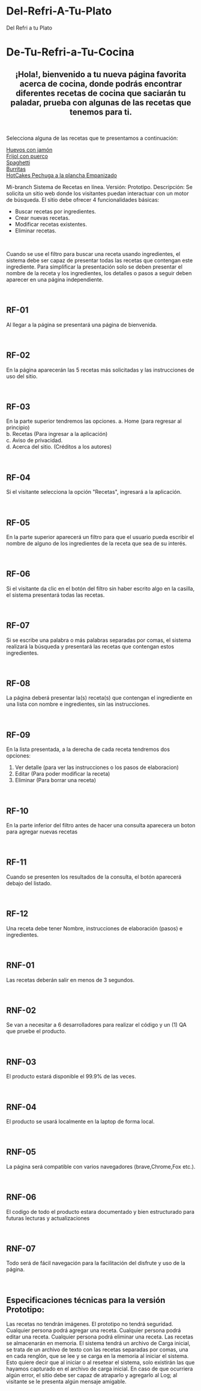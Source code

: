 # Del-Refri-A-Tu-Plato

<!DOCTYPE html>
<html>
  <head>
    <tittle>Del Refri a tu Plato</tittle>
    <link rel="stylesheet" href="//maxcdn.bootstrapcdn.com/bootstrap/3.2.0/css/bootstrap.min.css">
    <link rel="stylesheet" href="//maxcdn.bootstrapcdn.com/bootstrap/3.2.0/css/bootstrap-theme.min.css">
    <link rel="stylesheet" type="text/css" href="style.css"/>
  </head>
  <body>
    <h1>De-Tu-Refri-a-Tu-Cocina</h1>
    <h2><center>¡Hola!, bienvenido a tu nueva página favorita acerca de cocina, donde podrás encontrar diferentes recetas de cocina que saciarán tu paladar, prueba con algunas de las recetas que tenemos para ti.</center></h2>
    <br/>
      <article>
        <p>Selecciona alguna de las recetas que te presentamos a continuación:</p>
        <a href="Huevo con Jamón.md"> Huevos con jamón </a>
        <br />
        <a href="Frijol con Puerco.md"> Frijol con puerco </a>
        <br/>
        <a href="Link del apartado"> Spaghetti </a>
        <br/>
        <a href="Link del apartado"> Burritas </a>
        <br/>
        <a href="Link del apartado"> HotCakes </a>
        <a href="Link del apartado"> Pechuga a la plancha </a>
        <a href="Link del apartado"> Empanizado </a>
      </article>
      <article>
        <p>
          Mi-branch
          Sistema de Recetas en línea.
          Versión: Prototipo.
          Descripción:
          Se solicita un sitio web donde los visitantes puedan interactuar con un motor de búsqueda.
          El sitio debe ofrecer 4 funcionalidades básicas:
          <ul>
            <li>Buscar recetas por ingredientes.</li>
            <li>Crear nuevas recetas.</li>
            <li>Modificar recetas existentes.</li>
            <li>Eliminar recetas.</li>
          </ul>
        </p>
        <br/>  
        <p>
          Cuando se use el filtro para buscar una receta usando ingredientes, el sistema debe ser capaz de presentar todas las recetas que contengan este ingrediente.
          Para simplificar la presentación solo se deben presentar el nombre de la receta y los ingredientes, los detalles o pasos a seguir deben aparecer en una página independiente.
        </p>
        <br/>
      </article>
      <article>
        <h2> RF-01 </h2>
          <p>Al llegar  a la página se presentará una página de bienvenida.</p>
            <br/>  
        <h2> RF-02 </h2>
          <p>En la página aparecerán las 5 recetas más solicitadas y las instrucciones de uso del sitio.</p>
           <br/>
        <h2> RF-03 </h2>
         <p>En la parte superior tendremos las opciones. 
          a. Home (para regresar al principio)
          <br/>
          b. Recetas (Para ingresar a la aplicación)
          <br/>
          c. Aviso de privacidad.
          <br/>
          d. Acerca del sitio. (Créditos a los autores)
         </p>
          <br/>
        <h2> RF-04 </h2>
          <p>Si el visitante selecciona la opción "Recetas", ingresará a la aplicación.</p>
           <br/>
        <h2> RF-05 </h2>
          <p>En la parte superior aparecerá un filtro para que el usuario pueda escribir el nombre de alguno de los ingredientes de la receta que sea de su interés.</p>
           <br/>
        <h2> RF-06 </h2>
          <p>Si el visitante da clic en el botón del filtro sin haber escrito algo en la casilla, el sistema presentará todas las recetas.</p>
            <br/>
        <h2> RF-07 </h2>
          <p> Si se escribe una palabra o más palabras separadas por comas, el sistema realizará la búsqueda y presentará las recetas que contengan estos ingredientes. </p>
            <br/>
        <h2> RF-08 </h2>
          <p> La página deberá presentar la(s) receta(s) que contengan el ingrediente en una lista con nombre e ingredientes, sin las instrucciones. </p>
            <br/>
        <h2> RF-09 </h2>
          <p>En la lista presentada, a la derecha de cada receta tendremos dos opciones:</p>
            <ol>
              <li>Ver detalle (para ver las instrucciones o los pasos de elaboracion)</li>
              <li>Editar (Para poder modificar la receta)</li>
              <li>Eliminar (Para borrar una receta)</li>
            </ol>
            <br/>
        <h2> RF-10 </h2>
          <p>En la parte inferior del filtro antes de hacer una consulta aparecera un boton para agregar nuevas recetas</p>
            <br/>
        <h2> RF-11 </h2>
          <p>Cuando se presenten los resultados de la consulta, el botón aparecerá debajo del listado.</p>
            <br/>
        <h2> RF-12 </h2>
          <p>Una receta debe tener Nombre, instrucciones de elaboración (pasos) e ingredientes.</p>
            <br/>
       </article>
       <article>
        <h2>  RNF-01 </h2>
          <p>Las recetas deberán salir en menos de 3 segundos.</p>
            <br/>
        <h2>  RNF-02 </h2>
          <p>Se van a necesitar a 6 desarrolladores para realizar el código y un (1) QA que pruebe el producto.</p>
            <br/>
        <h2> RNF-03 </h2>
          <p>El producto estará disponible el 99.9% de las veces.</p>
            <br/>
        <h2>  RNF-04 </h2>
          <p>El producto se usará localmente en la laptop de forma local.</p>
            <br/>
        <h2> RNF-05 </h2>
          <p> La página será compatible con varios navegadores (brave,Chrome,Fox etc.). </p>
            <br/>
        <h2> RNF-06</h2>
          <p>El codigo de todo el producto estara documentado y bien estructurado para futuras lecturas y actualizaciones</p>
            <br/>
        <h2> RNF-07</h2>
          <p>Todo será de fácil navegación para la facilitación del disfrute y uso de la página.</p>
            <br/>
       </article>
       <article>
         <h2>Especificaciones técnicas para la versión Prototipo: </h2>
          <p>
            Las recetas no tendrán imágenes.
            El prototipo no tendrá seguridad.
            Cualquier persona podrá agregar una receta.
            Cualquier persona podrá editar una receta.
            Cualquier persona podrá eliminar una receta.
            Las recetas se almacenarán en memoria. 
            El sistema tendrá un archivo de Carga inicial, se trata de un archivo de texto con las recetas separadas por comas, una en cada renglón, que se lee y se carga en la memoria al iniciar el sistema.
            Esto quiere decir que al iniciar o al resetear el sistema, solo existirán las que hayamos capturado en el archivo de carga inicial.
            En caso de que ocurriera algún error, el sitio debe ser capaz de atraparlo y agregarlo al Log; al visitante se le presenta algún mensaje amigable.
          </p>
        </article>
  </body>
</html>

